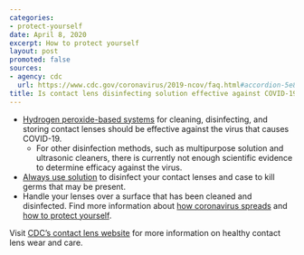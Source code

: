 ```yaml
---
categories:
- protect-yourself
date: April 8, 2020
excerpt: How to protect yourself
layout: post
promoted: false
sources:
- agency: cdc
  url: https://www.cdc.gov/coronavirus/2019-ncov/faq.html#accordion-5e8f163dd7986
title: Is contact lens disinfecting solution effective against COVID-19?
---
```


- [Hydrogen peroxide-based systems](https://www.cdc.gov/contactlenses/care-systems.html) for cleaning, disinfecting, and storing contact lenses should be effective against the virus that causes COVID-19.
  - For other disinfection methods, such as multipurpose solution and ultrasonic cleaners, there is currently not enough scientific evidence to determine efficacy against the virus.
- [Always use solution](https://www.cdc.gov/contactlenses/care-systems.html) to disinfect your contact lenses and case to kill germs that may be present.
- Handle your lenses over a surface that has been cleaned and disinfected.
Find more information about [how coronavirus spreads](https://www.cdc.gov/coronavirus/2019-ncov/prepare/transmission.html) and [how to protect yourself](https://www.cdc.gov/coronavirus/2019-ncov/prepare/prevention.html).

Visit [CDC’s contact lens website](https://www.cdc.gov/contactlenses/index.html) for more information on healthy contact lens wear and care.
